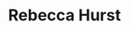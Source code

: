 ---
layout: post
title:  "Rebecca Hurst"
category: post
type: work
siteurl: http://www.rebeccahurst.co.uk/
image: assets/img/rebecca-hurst.jpg
---